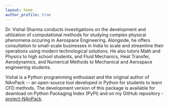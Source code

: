 ```yaml
---
layout: home
author_profile: true
---
```

Dr. Vishal Sharma conducts investigations on the development and utilization of computational methods for studying complex physical phenomena occuring in Aerospace Engineering. Alongside, he offers consultation to small-scale businesses in India to scale and streamline their operations using modern technological solutions. He also tutors Math and Physics to high school students, and Fluid Mechanics, Heat Transfer, Aerodynamics, and Numerical Methods to Mechanical and Aerospace engineering students.

Vishal is a Python programming enthusiast and the original author of NAnPack -- an open-source tool developed in Python for students to learn CFD methods. The development version of this package is available for download on Python Packaging Index (PyPI) and on my GitHub repository - [project-NAnPack](https://github.com/vxsharma-14/project-NAnPack).